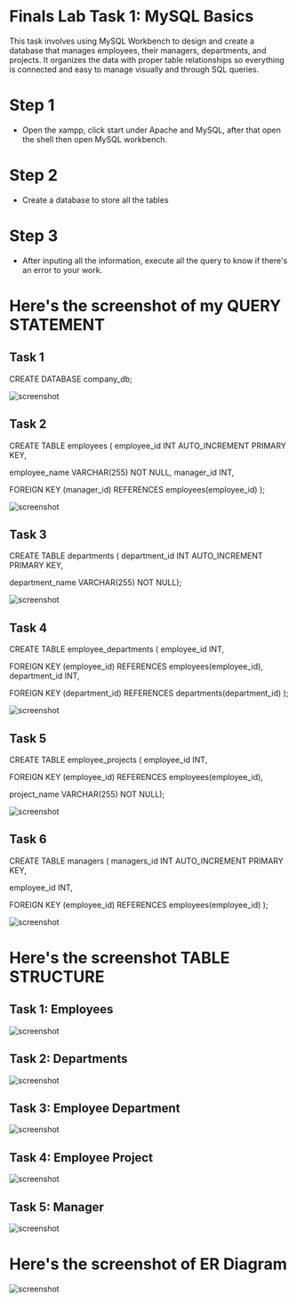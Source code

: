 # Finals Lab Task 1: MySQL Basics
This task involves using MySQL Workbench to design and create a database that manages employees, their managers, departments, and projects. It organizes the data with proper table relationships so everything is connected and easy to manage visually and through SQL queries.

# Step 1
- Open the xampp, click start under Apache and MySQL, after that open the shell then open MySQL workbench.

# Step 2
- Create a database to store all the tables

# Step 3
- After inputing all the information, execute all the query to know if there's an error to your work.

# Here's the screenshot of my QUERY STATEMENT
## Task 1
CREATE DATABASE company_db;

![screenshot](images/createdatabase.jpg)
## Task 2
CREATE TABLE employees (
employee_id INT AUTO_INCREMENT PRIMARY KEY,

employee_name VARCHAR(255) NOT NULL,
manager_id INT,

FOREIGN KEY (manager_id) REFERENCES employees(employee_id)
);

![screenshot](images/task1.jpg)

## Task 3
CREATE TABLE departments (
department_id INT AUTO_INCREMENT PRIMARY KEY,

department_name VARCHAR(255) NOT NULL);

![screenshot](images/task2.jpg)

## Task 4
CREATE TABLE employee_departments (
employee_id INT,

FOREIGN KEY (employee_id) REFERENCES employees(employee_id),
department_id INT,

FOREIGN KEY (department_id) REFERENCES departments(department_id)
);

![screenshot](images/task3.jpg)

## Task 5
CREATE TABLE employee_projects (
employee_id INT,

FOREIGN KEY (employee_id) REFERENCES employees(employee_id),

project_name VARCHAR(255) NOT NULL);

![screenshot](images/task4.jpg)

## Task 6
CREATE TABLE managers (
managers_id INT AUTO_INCREMENT PRIMARY KEY,

employee_id INT,

FOREIGN KEY (employee_id) REFERENCES employees(employee_id)
);

![screenshot](images/task5.jpg)

# Here's the screenshot TABLE STRUCTURE
## Task 1: Employees
![screenshot](images/empstructure.jpg)

## Task 2: Departments
![screenshot](images/deptstructure.jpg)

## Task 3: Employee Department
![screenshot](images/emplodeptstructure.jpg)

## Task 4: Employee Project
![screenshot](images/emploprojstructure.jpg)

## Task 5: Manager
![screenshot](images/managerstructure.jpg)



# Here's the screenshot of ER Diagram
![screenshot](images/erddiagram.jpg)

